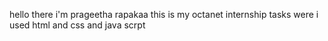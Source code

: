 hello there i'm prageetha rapakaa
this is my octanet internship tasks were i used html and css and java scrpt 
